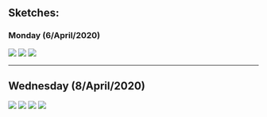 ## Sketches:


### Monday (6/April/2020)


![](https://github.com/FatimaAlmaazmi/machineLab/blob/master/sketches/IMG-5902.JPG)
![](https://github.com/FatimaAlmaazmi/machineLab/blob/master/sketches/IMG-5903.JPG)
![](https://github.com/FatimaAlmaazmi/machineLab/blob/master/sketches/2.jpg)


 ___
 
 
 ## Wednesday (8/April/2020)
 
 
 ![](https://github.com/FatimaAlmaazmi/machineLab/blob/master/sketches/IMG-5937.JPG)
 ![](https://github.com/FatimaAlmaazmi/machineLab/blob/master/sketches/IMG-5938.JPG)
 ![](https://github.com/FatimaAlmaazmi/machineLab/blob/master/sketches/IMG-5939.JPG)
 ![](https://github.com/FatimaAlmaazmi/machineLab/blob/master/sketches/IMG-5940.JPG)
